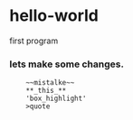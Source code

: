 # hello-world
first program
### **lets make some changes.**
```
    ~~mistalke~~
    **_this_**
    'box_highlight'
    >quote
```
